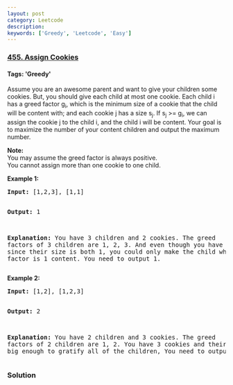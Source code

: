 ```yaml
---
layout: post
category: Leetcode
description: 
keywords: ['Greedy', 'Leetcode', 'Easy']
---
```

### [455. Assign Cookies](https://leetcode.com/problems/assign-cookies)

#### Tags: 'Greedy'

<div class="content__u3I1 question-content__JfgR"><div><p>
Assume you are an awesome parent and want to give your children some cookies. But, you should give each child at most one cookie. Each child i has a greed factor g<sub>i</sub>, which is the minimum size of a cookie that the child will be content with; and each cookie j has a size s<sub>j</sub>. If s<sub>j</sub> &gt;= g<sub>i</sub>, we can assign the cookie j to the child i, and the child i will be content. Your goal is to maximize the number of your content children and output the maximum number.
</p>
<p><b>Note:</b><br/>
You may assume the greed factor is always positive. <br/>
You cannot assign more than one cookie to one child.
</p>
<p><b>Example 1:</b><br/>
</p><pre><b>Input:</b> [1,2,3], [1,1]

<b>Output:</b> 1

<b>Explanation:</b> You have 3 children and 2 cookies. The greed factors of 3 children are 1, 2, 3. 
And even though you have 2 cookies, since their size is both 1, you could only make the child whose greed factor is 1 content.
You need to output 1.
</pre>
<p></p>
<p><b>Example 2:</b><br/>
</p><pre><b>Input:</b> [1,2], [1,2,3]

<b>Output:</b> 2

<b>Explanation:</b> You have 2 children and 3 cookies. The greed factors of 2 children are 1, 2. 
You have 3 cookies and their sizes are big enough to gratify all of the children, 
You need to output 2.
</pre>
<p></p></div></div>

### Solution
